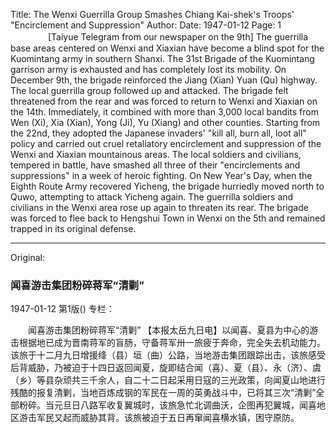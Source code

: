 Title: The Wenxi Guerrilla Group Smashes Chiang Kai-shek's Troops' "Encirclement and Suppression"
Author:
Date: 1947-01-12
Page: 1
　　
　　[Taiyue Telegram from our newspaper on the 9th] The guerrilla base areas centered on Wenxi and Xiaxian have become a blind spot for the Kuomintang army in southern Shanxi. The 31st Brigade of the Kuomintang garrison army is exhausted and has completely lost its mobility. On December 9th, the brigade reinforced the Jiang (Xian) Yuan (Qu) highway. The local guerrilla group followed up and attacked. The brigade felt threatened from the rear and was forced to return to Wenxi and Xiaxian on the 14th. Immediately, it combined with more than 3,000 local bandits from Wen (Xi), Xia (Xian), Yong (Ji), Yu (Xiang) and other counties. Starting from the 22nd, they adopted the Japanese invaders' "kill all, burn all, loot all" policy and carried out cruel retaliatory encirclement and suppression of the Wenxi and Xiaxian mountainous areas. The local soldiers and civilians, tempered in battle, have smashed all three of their "encirclements and suppressions" in a week of heroic fighting. On New Year's Day, when the Eighth Route Army recovered Yicheng, the brigade hurriedly moved north to Quwo, attempting to attack Yicheng again. The guerrilla soldiers and civilians in the Wenxi area rose up again to threaten its rear. The brigade was forced to flee back to Hengshui Town in Wenxi on the 5th and remained trapped in its original defense.



<hr /> 

Original: 


### 闻喜游击集团粉碎蒋军“清剿”

1947-01-12
第1版()
专栏：

　　闻喜游击集团粉碎蒋军“清剿”
    【本报太岳九日电】以闻喜、夏县为中心的游击根据地已成为晋南蒋军的盲肠，守备蒋军卅一旅疲于奔命，完全失去机动能力。该旅于十二月九日增援绛（县）垣（曲）公路，当地游击集团跟踪出击，该旅感受后背威胁，乃被迫于十四日返回闻夏，旋即结合闻（喜）、夏（县）、永（济）、虞（乡）等县杂顽共三千余人，自二十二日起采用日寇的三光政策，向闻夏山地进行残酷的报复清剿，当地百炼成钢的军民在一周的英勇战斗中，已将其三次“清剿”全部粉碎。当元旦日八路军收复翼城时，该旅急忙北调曲沃，企图再犯翼城，闻喜地区游击军民又起而威胁其背。该旅被迫于五日再窜闻喜横水镇，困守原防。
